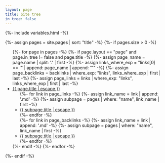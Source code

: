 ```yaml
---
layout: page
title: Site tree
in_tree: false
---
```


{%- include variables.html -%}

{%- assign pages = site.pages | sort: "title" -%}
{%- if pages.size > 0 -%}
  <ul class="page-tree">
    {%- for page in pages -%}
      {%- if page.layout == "page" and page.in_tree != false and page.title -%}
        {%- assign page_name = page.name | split: '.' | first -%}
        {%- assign links_where_exp = "links[0] == '" | append: page_name | append: "'" -%}
        {%- assign page_backlinks = backlinks | where_exp: "links", links_where_exp | first | last -%}
        {%- assign page_links = links | where_exp: "links", links_where_exp | first | last -%}
        <li>
          <a class="page-link" href="{{ page.url | relative_url }}">
            {{ page.title | escape }}
          </a>
          <ul class="page-tree-links">
            {%- for link in page_links -%}
              {%- assign link_name = link | append: '.md' -%}
              {%- assign subpage = pages | where: "name", link_name | first -%}
              <li>
                <a class="page-link" href="{{ subpage.url | relative_url }}">
                  {{ subpage.title | escape }}
                </a>
              </li>
            {%- endfor -%}
          </ul>
          <ul class="page-tree-backlinks">
            {%- for link in page_backlinks -%}
              {%- assign link_name = link | append: '.md' -%}
              {%- assign subpage = pages | where: "name", link_name | first -%}
              <li>
                <a class="page-link" href="{{ subpage.url | relative_url }}">
                  {{ subpage.title | escape }}
                </a>
              </li>
            {%- endfor -%}
          </ul>
        </li>
      {%- endif -%}
    {%- endfor -%}
  </ul>
{%- endif -%}
